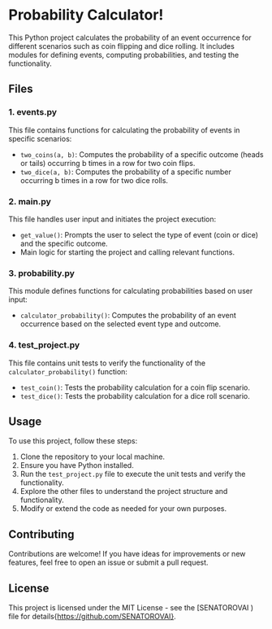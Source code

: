 # Probability Calculator!


This Python project calculates the probability of an event occurrence for different scenarios such as coin flipping and dice rolling. It includes modules for defining events, computing probabilities, and testing the functionality.

## Files

### 1. events.py

This file contains functions for calculating the probability of events in specific scenarios:

- `two_coins(a, b)`: Computes the probability of a specific outcome (heads or tails) occurring b times in a row for two coin flips.
- `two_dice(a, b)`: Computes the probability of a specific number occurring b times in a row for two dice rolls.

### 2. main.py

This file handles user input and initiates the project execution:

- `get_value()`: Prompts the user to select the type of event (coin or dice) and the specific outcome.
- Main logic for starting the project and calling relevant functions.

### 3. probability.py

This module defines functions for calculating probabilities based on user input:

- `calculator_probability()`: Computes the probability of an event occurrence based on the selected event type and outcome.

### 4. test_project.py

This file contains unit tests to verify the functionality of the `calculator_probability()` function:

- `test_coin()`: Tests the probability calculation for a coin flip scenario.
- `test_dice()`: Tests the probability calculation for a dice roll scenario.

## Usage

To use this project, follow these steps:

1. Clone the repository to your local machine.
2. Ensure you have Python installed.
3. Run the `test_project.py` file to execute the unit tests and verify the functionality.
4. Explore the other files to understand the project structure and functionality.
5. Modify or extend the code as needed for your own purposes.

## Contributing

Contributions are welcome! If you have ideas for improvements or new features, feel free to open an issue or submit a pull request.

## License

This project is licensed under the MIT License - see the [SENATOROVAI ) file for details{https://github.com/SENATOROVAI}.
